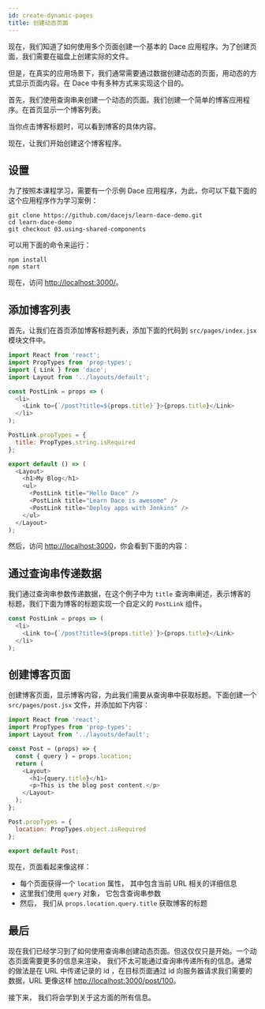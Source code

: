 ```yaml
---
id: create-dynamic-pages
title: 创建动态页面
---
```


现在，我们知道了如何使用多个页面创建一个基本的 Dace 应用程序。为了创建页面，我们需要在磁盘上创建实际的文件。

但是，在真实的应用场景下，我们通常需要通过数据创建动态的页面，用动态的方式显示页面内容。在 Dace 中有多种方式来实现这个目的。

首先，我们使用查询串来创建一个动态的页面。我们创建一个简单的博客应用程序。在首页显示一个博客列表。

当你点击博客标题时，可以看到博客的具体内容。

现在，让我们开始创建这个博客程序。

## 设置

为了按照本课程学习，需要有一个示例 Dace 应用程序，为此，你可以下载下面的这个应用程序作为学习案例：

```shell
git clone https://github.com/dacejs/learn-dace-demo.git
cd learn-dace-demo
git checkout 03.using-shared-components
```

可以用下面的命令来运行：

```shell
npm install
npm start
```

现在，访问 [http://localhost:3000/](http://localhost:3000/)。

## 添加博客列表

首先，让我们在首页添加博客标题列表，添加下面的代码到 `src/pages/index.jsx` 模块文件中。

```js
import React from 'react';
import PropTypes from 'prop-types';
import { Link } from 'dace';
import Layout from '../layouts/default';

const PostLink = props => (
  <li>
    <Link to={`/post?title=${props.title}`}>{props.title}</Link>
  </li>
);

PostLink.propTypes = {
  title: PropTypes.string.isRequired
};

export default () => (
  <Layout>
    <h1>My Blog</h1>
    <ul>
      <PostLink title="Hello Dace" />
      <PostLink title="Learn Dace is awesome" />
      <PostLink title="Deploy apps with Jenkins" />
    </ul>
  </Layout>
);
```

然后，访问 [http://localhost:3000](http://localhost:3000)，你会看到下面的内容：

## 通过查询串传递数据

我们通过查询串参数传递数据，在这个例子中为 `title` 查询串阐述，表示博客的标题，我们下面为博客的标题实现一个自定义的 `PostLink` 组件。

```js
const PostLink = props => (
  <li>
    <Link to={`/post?title=${props.title}`}>{props.title}</Link>
  </li>
);
```

## 创建博客页面

创建博客页面，显示博客内容，为此我们需要从查询串中获取标题。下面创建一个 `src/pages/post.jsx` 文件，并添加如下内容：

```js
import React from 'react';
import PropTypes from 'prop-types';
import Layout from '../layouts/default';

const Post = (props) => {
  const { query } = props.location;
  return (
    <Layout>
      <h1>{query.title}</h1>
      <p>This is the blog post content.</p>
    </Layout>
  );
};

Post.propTypes = {
  location: PropTypes.object.isRequired
};

export default Post;
```

现在，页面看起来像这样：

- 每个页面获得一个 `location` 属性， 其中包含当前 URL 相关的详细信息
- 这里我们使用 `query` 对象， 它包含查询串参数
- 然后， 我们从 `props.location.query.title` 获取博客的标题

## 最后

现在我们已经学习到了如何使用查询串创建动态页面。但这仅仅只是开始。一个动态页面需要更多的信息来渲染， 我们不太可能通过查询串传递所有的信息。通常的做法是在 URL 中传递记录的 id ，在目标页面通过 id 向服务器请求我们需要的数据，URL 更像这样 [http://localhost:3000/post/100](http://localhost:3000/post/100)。

接下来， 我们将会学到关于这方面的所有信息。
